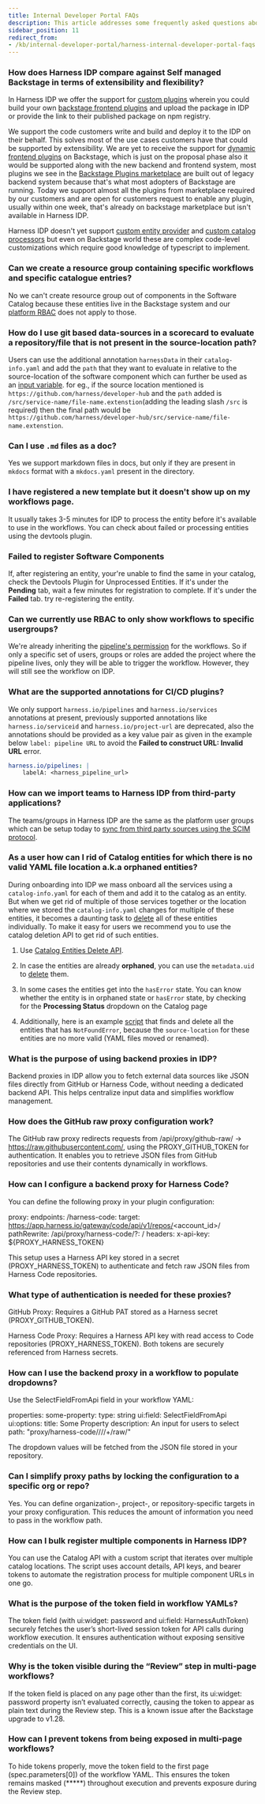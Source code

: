 ```yaml
---
title: Internal Developer Portal FAQs
description: This article addresses some frequently asked questions about Harness Internal Developer Portal.
sidebar_position: 11
redirect_from: 
- /kb/internal-developer-portal/harness-internal-developer-portal-faqs
---
```


### How does Harness IDP compare against Self managed Backstage in terms of extensibility and flexibility?

In Harness IDP we offer the support for [custom plugins](https://developer.harness.io/docs/internal-developer-portal/plugins/custom-plugins/overview) wherein you could build your own [backstage frontend plugins](https://developer.harness.io/docs/internal-developer-portal/plugins/build-a-frontend-plugin#introduction) and upload the package in IDP or provide the link to their published package on npm registry. 

We support the code customers write and build and deploy it to the IDP on their behalf. This solves most of the use cases customers have that could be supported by extensibility. We are yet to receive the support for [dynamic frontend plugins](https://github.com/backstage/backstage/tree/master/beps/0002-dynamic-frontend-plugins) on Backstage, which is just on the proposal phase also it would be supported along with the new backend and frontend system, most plugins we see in the [Backstage Plugins marketplace](https://backstage.io/plugins) are built out of legacy backend system because that's what most adopters of Backstage are running. Today we support almost all the plugins from marketplace required by our customers and are open for customers request to enable any plugin, usually within one week, that's already on backstage marketplace but isn't available in Harness IDP.

Harness IDP doesn't yet support [custom entity provider](https://backstage.io/docs/features/software-catalog/external-integrations/#custom-entity-providers) and [custom catalog processors](https://backstage.io/docs/features/software-catalog/external-integrations#custom-processors) but even on Backstage world these are complex code-level customizations which require good knowledge of typescript to implement.

### Can we create a resource group containing specific workflows and specific catalogue entries?

No we can't create resource group out of components in the Software Catalog because these entities live in the Backstage system and our [platform RBAC](https://developer.harness.io/docs/internal-developer-portal/rbac/resources-roles) does not apply to those.

### How do I use git based data-sources in a scorecard to evaluate a repository/file that is not present in the source-location path?
Users can use the additional annotation `harnessData` in their `catalog-info.yaml` and add the `path` that they want to evaluate in relative to the source-location of the software component which can further be used as an [input variable](https://developer.harness.io/docs/internal-developer-portal/scorecards/checks-datasources#support-for-catalog-infoyaml-metadata-as-inputs). for eg., if the source location mentioned is `https://github.com/harness/developer-hub` and the `path` added is `/src/service-name/file-name.extenstion`(adding the leading slash `/src` is required) then the final path would be `https://github.com/harness/developer-hub/src/service-name/file-name.extenstion`.  

### Can I use `.md` files as a doc?
Yes we support markdown files in docs, but only if they are present in `mkdocs` format with a `mkdocs.yaml` present in the directory. 

### I have registered a new template but it doesn't show up on my workflows page.
It usually takes 3-5 minutes for IDP to process the entity before it's available to use in the workflows. You can check about failed or processing entities using the devtools plugin. 

### Failed to register Software Components

If, after registering an entity, your're unable to find the same in your catalog, check the Devtools Plugin for Unprocessed Entities. If it's under the **Pending** tab, wait a few minutes for registration to complete. If it's under the **Failed** tab. try re-registering the entity.

###  Can we currently use RBAC to only show workflows to specific usergroups?

We're already inheriting the [pipeline's permission](https://developer.harness.io/docs/platform/role-based-access-control/rbac-in-harness/#rbac-workflow-examples) for the workflows. So if only a specific set of users, groups or roles are added the project where the pipeline lives, only they will be able to trigger the workflow. However, they will still see the workflow on IDP.

### What are the supported annotations for CI/CD plugins?

We only support `harness.io/pipelines` and `harness.io/services` annotations at present, previously supported annotations like `harness.io/serviceid` and `harness.io/project-url` are deprecated, also the annotations should be provided as a key value pair as given in the example below `label: pipeline URL` to avoid the **Failed to construct URL: Invalid URL** error. 

```YAML
harness.io/pipelines: |
    labelA: <harness_pipeline_url>
```

### How can we import teams to Harness IDP from third-party applications?

The teams/groups in Harness IDP are the same as the platform user groups which can be setup today to [sync from third party sources using the SCIM protocol](https://developer.harness.io/docs/platform/role-based-access-control/add-user-groups/). 

### As a user how can I rid of Catalog entities for which there is no valid YAML file location a.k.a orphaned entities?

During onboarding into IDP we mass onboard all the services using a `catalog-info.yaml` for each of them and add it to the catalog as an entity. But when we get rid of multiple of those services together or the location where we stored the `catalog-info.yaml` changes for multiple of these entities, it becomes a daunting task to [delete](https://developer.harness.io/docs/internal-developer-portal/get-started/register-a-new-software-component/#deleteunregister-software-components) all of these entities individually. To make it easy for users we recommend you to use the catalog deletion API to get rid of such entities. 

1. Use [Catalog Entities Delete API](https://developer.harness.io/docs/internal-developer-portal/api-refernces/public-api#catalog-entities-delete-api).

2. In case the entities are already **orphaned**, you can use the `metadata.uid` to [delete](https://developer.harness.io/docs/internal-developer-portal/api-refernces/public-api#delete-using-metadatauid-for-orphaned-entities) them.  

3. In some cases the entities get into the `hasError` state. You can know whether the entity is in orphaned state or `hasError` state, by checking for the **Processing Status** dropdown on the Catalog page

4. Additionally, here is an example [script](https://github.com/harness-community/idp-samples/blob/main/catalog-scripts/identify-and-delete-orphan-entity.py) that finds and delete all the entities that has `NotFoundError`, because the `source-location` for these entities are no more valid (YAML files moved or renamed).

### What is the purpose of using backend proxies in IDP?

Backend proxies in IDP allow you to fetch external data sources like JSON files directly from GitHub or Harness Code, without needing a dedicated backend API. This helps centralize input data and simplifies workflow management.

### How does the GitHub raw proxy configuration work?

The GitHub raw proxy redirects requests from
/api/proxy/github-raw/ → https://raw.githubusercontent.com/,
using the PROXY_GITHUB_TOKEN for authentication. It enables you to retrieve JSON files from GitHub repositories and use their contents dynamically in workflows.

### How can I configure a backend proxy for Harness Code?

You can define the following proxy in your plugin configuration:

proxy:
  endpoints:
    /harness-code:
      target: https://app.harness.io/gateway/code/api/v1/repos/<account_id>/
      pathRewrite: 
        /api/proxy/harness-code/?: /
      headers:
        x-api-key: ${PROXY_HARNESS_TOKEN}


This setup uses a Harness API key stored in a secret (PROXY_HARNESS_TOKEN) to authenticate and fetch raw JSON files from Harness Code repositories.

### What type of authentication is needed for these proxies?

GitHub Proxy: Requires a GitHub PAT stored as a Harness secret (PROXY_GITHUB_TOKEN).

Harness Code Proxy: Requires a Harness API key with read access to Code repositories (PROXY_HARNESS_TOKEN).
Both tokens are securely referenced from Harness secrets.

### How can I use the backend proxy in a workflow to populate dropdowns?

Use the SelectFieldFromApi field in your workflow YAML:

properties:
  some-property:
    type: string
    ui:field: SelectFieldFromApi
    ui:options:
      title: Some Property
      description: An input for users to select
      path: "proxy/harness-code/<org>/<project>/<repo>/+/raw/<path to json>"


The dropdown values will be fetched from the JSON file stored in your repository.

### Can I simplify proxy paths by locking the configuration to a specific org or repo?

Yes. You can define organization-, project-, or repository-specific targets in your proxy configuration. This reduces the amount of information you need to pass in the workflow path.

### How can I bulk register multiple components in Harness IDP?

You can use the Catalog API with a custom script that iterates over multiple catalog locations. The script uses account details, API keys, and bearer tokens to automate the registration process for multiple component URLs in one go.

### What is the purpose of the token field in workflow YAMLs?

The token field (with ui:widget: password and ui:field: HarnessAuthToken) securely fetches the user’s short-lived session token for API calls during workflow execution. It ensures authentication without exposing sensitive credentials on the UI.

### Why is the token visible during the “Review” step in multi-page workflows?

If the token field is placed on any page other than the first, its ui:widget: password property isn’t evaluated correctly, causing the token to appear as plain text during the Review step. This is a known issue after the Backstage upgrade to v1.28.

### How can I prevent tokens from being exposed in multi-page workflows?

To hide tokens properly, move the token field to the first page (spec.parameters[0]) of the workflow YAML. This ensures the token remains masked (*****) throughout execution and prevents exposure during the Review step.
